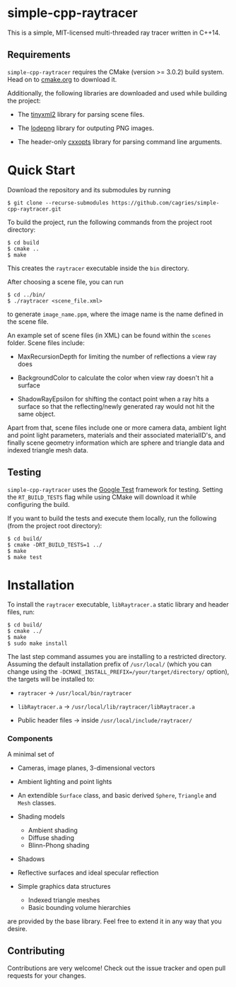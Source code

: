 # simple-cpp-raytracer

This is a simple, MIT-licensed multi-threaded ray tracer written in C++14.

## Requirements

`simple-cpp-raytracer` requires the CMake (version >= 3.0.2) build system. Head on to [cmake.org](https://cmake.org/download) to download it.

Additionally, the following libraries are downloaded and used while building the project:

* The [tinyxml2](https://github.com/leethomason/tinyxml2) library for parsing scene files.

* The [lodepng](https://github.com/lvandeve/lodepng) library for outputing PNG images.

* The header-only [cxxopts](https://github.com/jarro2783/cxxopts) library for parsing command line arguments.


# Quick Start

Download the repository and its submodules by running

```
$ git clone --recurse-submodules https://github.com/cagries/simple-cpp-raytracer.git
```


To build the project, run the following commands from the project root directory:

```
$ cd build
$ cmake ..
$ make 
```

This creates the `raytracer` executable inside the `bin` directory.

After choosing a scene file, you can run

```
$ cd ../bin/
$ ./raytracer <scene_file.xml>
```

to generate `image_name.ppm`, where the image name is the name defined in the scene file. 

An example set of scene files (in XML) can be found within the `scenes` folder. Scene files include: 

- MaxRecursionDepth for limiting the number of reflections a view ray does

- BackgroundColor to calculate the color when view ray doesn't hit a surface 

- ShadowRayEpsilon for shifting the contact point when a ray hits a surface so that the reflecting/newly generated ray would not hit the same object. 

Apart from that, scene files include one or more camera data, ambient light and point light parameters, materials and their associated materialID's, and finally scene geometry information which are sphere and triangle data and indexed triangle mesh data. 

## Testing

`simple-cpp-raytracer` uses the [Google Test](https://github.com/google/googletest/blob/master/) framework for testing. Setting the `RT_BUILD_TESTS` flag while using CMake will download it while configuring the build.

If you want to build the tests and execute them locally, run the following (from the project root directory):

```
$ cd build/
$ cmake -DRT_BUILD_TESTS=1 ../
$ make
$ make test
```

# Installation

To install the `raytracer` executable, `libRaytracer.a` static library and header files, run:

```
$ cd build/
$ cmake ../
$ make
$ sudo make install
```


The last step command assumes you are installing to a restricted directory. Assuming the default installation prefix of `/usr/local/` (which you can change using the `-DCMAKE_INSTALL_PREFIX=/your/target/directory/` option), the targets will be installed to:

* `raytracer` -> `/usr/local/bin/raytracer`

* `libRaytracer.a` -> `/usr/local/lib/raytracer/libRaytracer.a`

* Public header files -> inside `/usr/local/include/raytracer/`

### Components

A minimal set of

* Cameras, image planes, 3-dimensional vectors

* Ambient lighting and point lights

* An extendible `Surface` class, and basic derived `Sphere`, `Triangle` and `Mesh` classes.

* Shading models
    - Ambient shading
    - Diffuse shading
    - Blinn-Phong shading
    
* Shadows

* Reflective surfaces and ideal specular reflection

* Simple graphics data structures
    - Indexed triangle meshes
    - Basic bounding volume hierarchies

are provided by the base library. Feel free to extend it in any way that you desire.

## Contributing

Contributions are very welcome! Check out the issue tracker and open pull requests for your changes.
